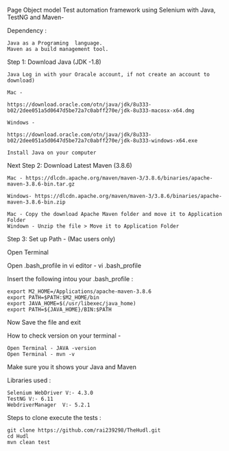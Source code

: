 

Page Object model Test automation framework using Selenium with Java, TestNG and Maven-

Dependency :

    Java as a Programing  language.
    Maven as a build management tool.

Step 1: Download Java (JDK -1.8)

    Java Log in with your Oracale account, if not create an account to download)

    Mac - 

    https://download.oracle.com/otn/java/jdk/8u333-b02/2dee051a5d0647d5be72a7c0abff270e/jdk-8u333-macosx-x64.dmg

    Windows - 

    https://download.oracle.com/otn/java/jdk/8u333-b02/2dee051a5d0647d5be72a7c0abff270e/jdk-8u333-windows-x64.exe

    Install Java on your computer

Next Step 2: Download Latest Maven (3.8.6)

    Mac - https://dlcdn.apache.org/maven/maven-3/3.8.6/binaries/apache-maven-3.8.6-bin.tar.gz

    Windows- https://dlcdn.apache.org/maven/maven-3/3.8.6/binaries/apache-maven-3.8.6-bin.zip

    Mac - Copy the download Apache Maven folder and move it to Application Folder 
    Windown - Unzip the file > Move it to Application Folder 


Step 3:  Set up Path - (Mac users only)

Open Terminal 

Open .bash_profile in vi editor - vi .bash_profile

Insert the following intou your .bash_profile : 
 
    export M2_HOME=/Applications/apache-maven-3.8.6
    export PATH=$PATH:$M2_HOME/bin
    export JAVA_HOME=$(/usr/libexec/java_home)
    export PATH=${JAVA_HOME}/BIN:$PATH

Now Save the file and exit

How to check version on your terminal - 

    Open Terminal - JAVA -version 
    Open Terminal - mvn -v

Make sure you it shows your Java and Maven  


Libraries used :

    Selenium WebDriver V:- 4.3.0
    TestNG V:- 6.11
    WebdriverManager  V:- 5.2.1

Steps to clone execute the tests :

    git clone https://github.com/rai239298/TheHudl.git
    cd Hudl
    mvn clean test
